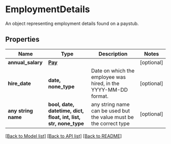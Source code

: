 # EmploymentDetails

An object representing employment details found on a paystub.

## Properties
Name | Type | Description | Notes
------------ | ------------- | ------------- | -------------
**annual_salary** | [**Pay**](Pay.md) |  | [optional] 
**hire_date** | **date, none_type** | Date on which the employee was hired, in the YYYY-MM-DD format. | [optional] 
**any string name** | **bool, date, datetime, dict, float, int, list, str, none_type** | any string name can be used but the value must be the correct type | [optional]

[[Back to Model list]](../README.md#documentation-for-models) [[Back to API list]](../README.md#documentation-for-api-endpoints) [[Back to README]](../README.md)


